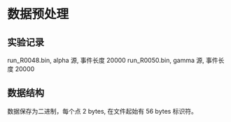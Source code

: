 # 数据预处理

## 实验记录
run_R0048.bin, alpha 源, 事件长度 20000
run_R0050.bin, gamma 源, 事件长度 20000

## 数据结构
数据保存为二进制，每个点 2 bytes, 在文件起始有 56 bytes 标识符。
